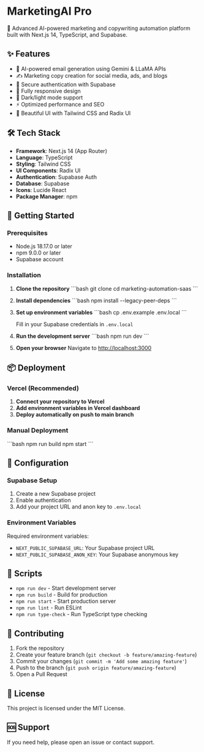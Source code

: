 # MarketingAI Pro

🚀 Advanced AI-powered marketing and copywriting automation platform built with Next.js 14, TypeScript, and Supabase.

## ✨ Features

- 🤖 AI-powered email generation using Gemini & LLaMA APIs
- ✍️ Marketing copy creation for social media, ads, and blogs
- 🔐 Secure authentication with Supabase
- 📱 Fully responsive design
- 🌙 Dark/light mode support
- ⚡ Optimized performance and SEO
- 🎨 Beautiful UI with Tailwind CSS and Radix UI

## 🛠️ Tech Stack

- **Framework**: Next.js 14 (App Router)
- **Language**: TypeScript
- **Styling**: Tailwind CSS
- **UI Components**: Radix UI
- **Authentication**: Supabase Auth
- **Database**: Supabase
- **Icons**: Lucide React
- **Package Manager**: npm

## 🚀 Getting Started

### Prerequisites

- Node.js 18.17.0 or later
- npm 9.0.0 or later
- Supabase account

### Installation

1. **Clone the repository**
   \`\`\`bash
   git clone <repository-url>
   cd marketing-automation-saas
   \`\`\`

2. **Install dependencies**
   \`\`\`bash
   npm install --legacy-peer-deps
   \`\`\`

3. **Set up environment variables**
   \`\`\`bash
   cp .env.example .env.local
   \`\`\`
   
   Fill in your Supabase credentials in `.env.local`

4. **Run the development server**
   \`\`\`bash
   npm run dev
   \`\`\`

5. **Open your browser**
   Navigate to [http://localhost:3000](http://localhost:3000)

## 📦 Deployment

### Vercel (Recommended)

1. **Connect your repository to Vercel**
2. **Add environment variables in Vercel dashboard**
3. **Deploy automatically on push to main branch**

### Manual Deployment

\`\`\`bash
npm run build
npm start
\`\`\`

## 🔧 Configuration

### Supabase Setup

1. Create a new Supabase project
2. Enable authentication
3. Add your project URL and anon key to `.env.local`

### Environment Variables

Required environment variables:

- `NEXT_PUBLIC_SUPABASE_URL`: Your Supabase project URL
- `NEXT_PUBLIC_SUPABASE_ANON_KEY`: Your Supabase anonymous key

## 📝 Scripts

- `npm run dev` - Start development server
- `npm run build` - Build for production
- `npm run start` - Start production server
- `npm run lint` - Run ESLint
- `npm run type-check` - Run TypeScript type checking

## 🤝 Contributing

1. Fork the repository
2. Create your feature branch (`git checkout -b feature/amazing-feature`)
3. Commit your changes (`git commit -m 'Add some amazing feature'`)
4. Push to the branch (`git push origin feature/amazing-feature`)
5. Open a Pull Request

## 📄 License

This project is licensed under the MIT License.

## 🆘 Support

If you need help, please open an issue or contact support.
